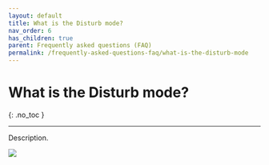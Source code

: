 ```yaml
---
layout: default
title: What is the Disturb mode?
nav_order: 6
has_children: true
parent: Frequently asked questions (FAQ)
permalink: /frequently-asked-questions-faq/what-is-the-disturb-mode
---
```


# What is the Disturb mode?
{: .no_toc }

---

Description.

![](/orderlord-help-kds/assets/images/kds/section_kitchen_history_1.png)